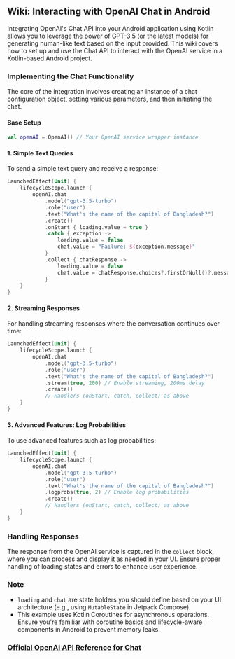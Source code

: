## Wiki: Interacting with OpenAI Chat in Android

Integrating OpenAI's Chat API into your Android application using Kotlin allows you to leverage the power of GPT-3.5 (or the latest models) for generating human-like text based on the input provided. This wiki covers how to set up and use the Chat API to interact with the OpenAI service in a Kotlin-based Android project.

### Implementing the Chat Functionality

The core of the integration involves creating an instance of a chat configuration object, setting various parameters, and then initiating the chat.

#### Base Setup

```kotlin
val openAI = OpenAI() // Your OpenAI service wrapper instance
```

#### 1. Simple Text Queries

To send a simple text query and receive a response:

```kotlin
LaunchedEffect(Unit) {
    lifecycleScope.launch {
        openAI.chat
            .model("gpt-3.5-turbo")
            .role("user")
            .text("What's the name of the capital of Bangladesh?")
            .create()
            .onStart { loading.value = true }
            .catch { exception ->
                loading.value = false
                chat.value = "Failure: ${exception.message}"
            }
            .collect { chatResponse ->
                loading.value = false
                chat.value = chatResponse.choices?.firstOrNull()?.message?.content
            }
    }
}
```

#### 2. Streaming Responses

For handling streaming responses where the conversation continues over time:

```kotlin
LaunchedEffect(Unit) {
    lifecycleScope.launch {
        openAI.chat
            .model("gpt-3.5-turbo")
            .role("user")
            .text("What's the name of the capital of Bangladesh?")
            .stream(true, 200) // Enable streaming, 200ms delay
            .create()
            // Handlers (onStart, catch, collect) as above
    }
}
```

#### 3. Advanced Features: Log Probabilities

To use advanced features such as log probabilities:

```kotlin
LaunchedEffect(Unit) {
    lifecycleScope.launch {
        openAI.chat
            .model("gpt-3.5-turbo")
            .role("user")
            .text("What's the name of the capital of Bangladesh?")
            .logprobs(true, 2) // Enable log probabilities
            .create()
            // Handlers (onStart, catch, collect) as above
    }
}
```

### Handling Responses

The response from the OpenAI service is captured in the `collect` block, where you can process and display it as needed in your UI. Ensure proper handling of loading states and errors to enhance user experience.

### Note

- `loading` and `chat` are state holders you should define based on your UI architecture (e.g., using `MutableState` in Jetpack Compose).
- This example uses Kotlin Coroutines for asynchronous operations. Ensure you're familiar with coroutine basics and lifecycle-aware components in Android to prevent memory leaks.

### [Official OpenAi API Reference for Chat](https://platform.openai.com/docs/api-reference/chat)
